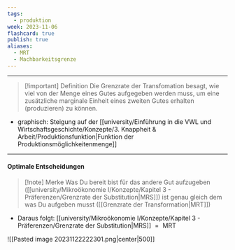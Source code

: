 ```yaml
---
tags:
  - produktion
week: 2023-11-06
flashcard: true
publish: true
aliases:
  - MRT
  - Machbarkeitsgrenze
---
```

***

> [!important] Definition
> Die Grenzrate der Transfomation besagt, wie viel von der Menge eines Gutes aufgegeben werden muss, um eine zusätzliche marginale Einheit eines zweiten Gutes erhalten (produzieren) zu können.

- graphisch: Steigung auf der [[university/Einführung in die VWL und Wirtschaftsgeschichte/Konzepte/3. Knappheit & Arbeit/Produktionsfunktion|Funktion der Produktionsmöglichkeitenmenge]]

***
#### Optimale Entscheidungen

> [!note] Merke
> Was Du bereit bist für das andere Gut aufzugeben ([[university/Mikroökonomie I/Konzepte/Kapitel 3 - Präferenzen/Grenzrate der Substitution|MRS]]) ist genau gleich dem was Du aufgeben musst ([[Grenzrate der Transformation|MRT]])

- Daraus folgt: $\text{ [[university/Mikroökonomie I/Konzepte/Kapitel 3 - Präferenzen/Grenzrate der Substitution|MRS]] } = \text{ MRT }$

![[Pasted image 20231122222301.png|center|500]]
